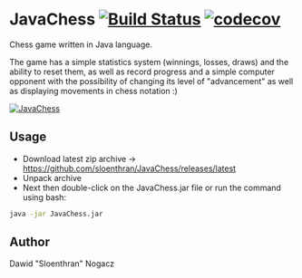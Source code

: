 # JavaChess [![Build Status](https://travis-ci.org/sloenthran/JavaChess.svg?branch=master)](https://travis-ci.org/sloenthran/JavaChess) [![codecov](https://codecov.io/gh/sloenthran/JavaChess/branch/master/graph/badge.svg)](https://codecov.io/gh/sloenthran/JavaChess)


Chess game written in Java language.

The game has a simple statistics system (winnings, losses, draws) and the ability to reset them, as well as record progress and a simple computer opponent with the possibility of changing its level of "advancement" as well as displaying movements in chess notation :)

[![JavaChess](https://raw.githubusercontent.com/sloenthran/JavaChess/master/src/main/resources/screen.png)](https://youtu.be/CuewOrka4uM)


## Usage

* Download latest zip archive -> https://github.com/sloenthran/JavaChess/releases/latest
* Unpack archive
* Next then double-click on the JavaChess.jar file or run the command using bash:

```bash
java -jar JavaChess.jar
```
## Author
Dawid "Sloenthran" Nogacz
